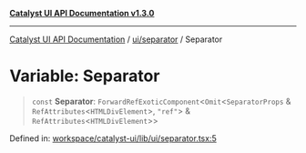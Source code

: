 [**Catalyst UI API Documentation v1.3.0**](../../../README.md)

---

[Catalyst UI API Documentation](../../../README.md) / [ui/separator](../README.md) / Separator

# Variable: Separator

> `const` **Separator**: `ForwardRefExoticComponent`\<`Omit`\<`SeparatorProps` & `RefAttributes`\<`HTMLDivElement`\>, `"ref"`\> & `RefAttributes`\<`HTMLDivElement`\>\>

Defined in: [workspace/catalyst-ui/lib/ui/separator.tsx:5](https://github.com/TheBranchDriftCatalyst/catalyst-ui/blob/main/lib/ui/separator.tsx#L5)

